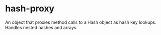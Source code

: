 hash-proxy
==========

An object that proxies method calls to a Hash object as hash key lookups. Handles nested hashes and arrays.